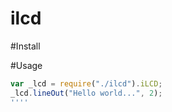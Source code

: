 # ilcd
#Install

#Usage
````javascript
var _lcd = require("./ilcd").iLCD;
_lcd.lineOut("Hello world...", 2);
''''
